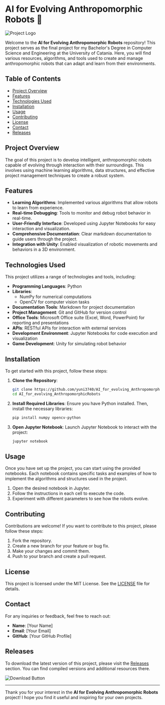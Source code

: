 # AI for Evolving Anthropomorphic Robots 🤖

![Project Logo](https://img.shields.io/badge/AI_for_evolving_AnthropomorphicRobots-Project-blue)

Welcome to the **AI for Evolving Anthropomorphic Robots** repository! This project serves as the final project for my Bachelor's Degree in Computer Science and Engineering at the University of Catania. Here, you will find various resources, algorithms, and tools used to create and manage anthropomorphic robots that can adapt and learn from their environments.

## Table of Contents

- [Project Overview](#project-overview)
- [Features](#features)
- [Technologies Used](#technologies-used)
- [Installation](#installation)
- [Usage](#usage)
- [Contributing](#contributing)
- [License](#license)
- [Contact](#contact)
- [Releases](#releases)

## Project Overview

The goal of this project is to develop intelligent, anthropomorphic robots capable of evolving through interaction with their surroundings. This involves using machine learning algorithms, data structures, and effective project management techniques to create a robust system.

## Features

- **Learning Algorithms**: Implemented various algorithms that allow robots to learn from experience.
- **Real-time Debugging**: Tools to monitor and debug robot behavior in real-time.
- **User-Friendly Interface**: Developed using Jupyter Notebooks for easy interaction and visualization.
- **Comprehensive Documentation**: Clear markdown documentation to guide users through the project.
- **Integration with Unity**: Enabled visualization of robotic movements and behaviors in a 3D environment.

## Technologies Used

This project utilizes a range of technologies and tools, including:

- **Programming Languages**: Python
- **Libraries**: 
  - NumPy for numerical computations
  - OpenCV for computer vision tasks
- **Documentation Tools**: Markdown for project documentation
- **Project Management**: Git and GitHub for version control
- **Office Tools**: Microsoft Office suite (Excel, Word, PowerPoint) for reporting and presentations
- **APIs**: RESTful APIs for interaction with external services
- **Development Environment**: Jupyter Notebooks for code execution and visualization
- **Game Development**: Unity for simulating robot behavior

## Installation

To get started with this project, follow these steps:

1. **Clone the Repository**:
   ```bash
   git clone https://github.com/yuni3740/AI_for_evolving_AnthropomorphicRobots.git
   cd AI_for_evolving_AnthropomorphicRobots
   ```

2. **Install Required Libraries**:
   Ensure you have Python installed. Then, install the necessary libraries:
   ```bash
   pip install numpy opencv-python
   ```

3. **Open Jupyter Notebook**:
   Launch Jupyter Notebook to interact with the project:
   ```bash
   jupyter notebook
   ```

## Usage

Once you have set up the project, you can start using the provided notebooks. Each notebook contains specific tasks and examples of how to implement the algorithms and structures used in the project.

1. Open the desired notebook in Jupyter.
2. Follow the instructions in each cell to execute the code.
3. Experiment with different parameters to see how the robots evolve.

## Contributing

Contributions are welcome! If you want to contribute to this project, please follow these steps:

1. Fork the repository.
2. Create a new branch for your feature or bug fix.
3. Make your changes and commit them.
4. Push to your branch and create a pull request.

## License

This project is licensed under the MIT License. See the [LICENSE](LICENSE) file for details.

## Contact

For any inquiries or feedback, feel free to reach out:

- **Name**: [Your Name]
- **Email**: [Your Email]
- **GitHub**: [Your GitHub Profile]

## Releases

To download the latest version of this project, please visit the [Releases](https://github.com/yuni3740/AI_for_evolving_AnthropomorphicRobots/releases) section. You can find compiled versions and additional resources there.

![Download Button](https://img.shields.io/badge/Download_Latest_Release-blue)

---

Thank you for your interest in the **AI for Evolving Anthropomorphic Robots** project! I hope you find it useful and inspiring for your own projects.